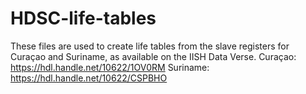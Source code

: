# HDSC-life-tables
These files are used to create life tables from the slave registers for Curaçao and Suriname, as available on the IISH Data Verse.
Curaçao: https://hdl.handle.net/10622/1OV0RM 
Suriname: https://hdl.handle.net/10622/CSPBHO

